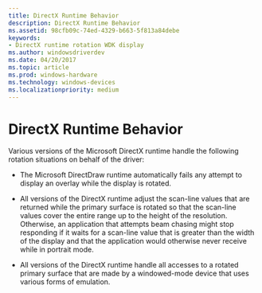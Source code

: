 ```yaml
---
title: DirectX Runtime Behavior
description: DirectX Runtime Behavior
ms.assetid: 98cfb09c-74ed-4329-b663-5f813a84debe
keywords:
- DirectX runtime rotation WDK display
ms.author: windowsdriverdev
ms.date: 04/20/2017
ms.topic: article
ms.prod: windows-hardware
ms.technology: windows-devices
ms.localizationpriority: medium
---
```


# DirectX Runtime Behavior


Various versions of the Microsoft DirectX runtime handle the following rotation situations on behalf of the driver:

-   The Microsoft DirectDraw runtime automatically fails any attempt to display an overlay while the display is rotated.

-   All versions of the DirectX runtime adjust the scan-line values that are returned while the primary surface is rotated so that the scan-line values cover the entire range up to the height of the resolution. Otherwise, an application that attempts beam chasing might stop responding if it waits for a scan-line value that is greater than the width of the display and that the application would otherwise never receive while in portrait mode.

-   All versions of the DirectX runtime handle all accesses to a rotated primary surface that are made by a windowed-mode device that uses various forms of emulation.

 

 





